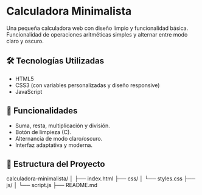 # Calculadora Minimalista

Una pequeña calculadora web con diseño limpio y funcionalidad básica.  
Funcionalidad de operaciones aritméticas simples y alternar entre modo claro y oscuro.

## 🛠️ Tecnologías Utilizadas

- HTML5
- CSS3 (con variables personalizadas y diseño responsive)
- JavaScript

## 🚀 Funcionalidades

- Suma, resta, multiplicación y división.
- Botón de limpieza (C).
- Alternancia de modo claro/oscuro.
- Interfaz adaptativa y moderna.

## 📁 Estructura del Proyecto

calculadora-minimalista/
│
├── index.html
├── css/
│   └── styles.css
├── js/
│   └── script.js
├── README.md

